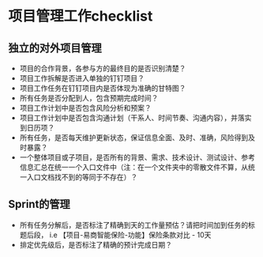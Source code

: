 # 项目管理工作checklist

## 独立的对外项目管理

- 项目的合作背景，各参与方的最终目的是否识别清楚？
- 项目工作拆解是否进入单独的钉钉项目？
- 项目工作任务在钉钉项目内是否体现为准确的甘特图？
- 所有任务是否分配到人，包含预期完成时间？
- 项目工作计划中是否包含风险分析和预案？
- 项目工作计划中是否包含沟通计划（干系人、时间节奏、沟通内容），并落实到日历项？
- 所有任务，是否每天维护更新状态，保证信息全面、及时、准确，风险得到及时暴露？
- 一个整体项目或子项目，是否所有的背景、需求、技术设计、测试设计、参考信息汇总在统一一个入口文件中（注：在一个文件夹中的零散文件不算，从统一入口文档找不到的等同于不存在）？

## Sprint的管理

- 所有任务分解后，是否标注了精确到天的工作量预估？请把时间加到任务的标题后段， i.e 【项目-易商智能保险-功能】保险条款对比 - 10天
- 排定优先级后，是否标注了精确的预计完成日期？
  
